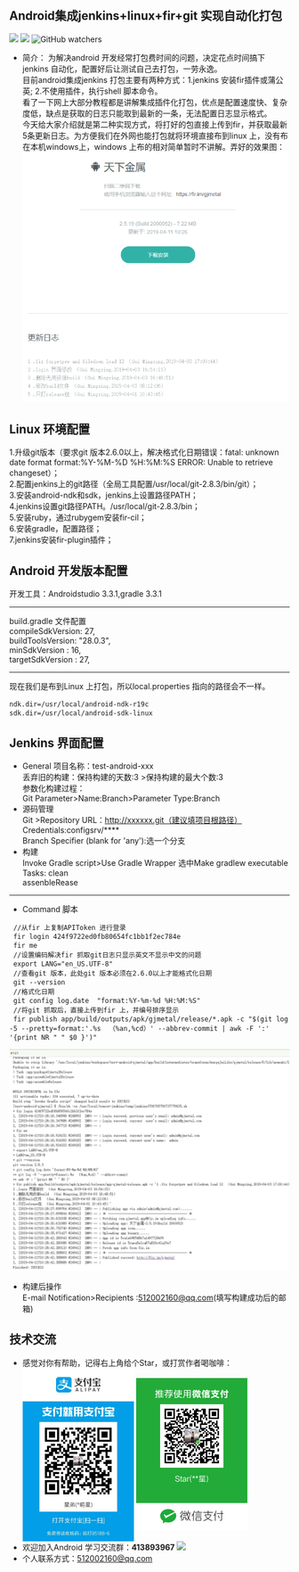 ##  Android集成jenkins+linux+fir+git 实现自动化打包  
![](https://img.shields.io/github/stars/xing609/JenkinsForAndroid.svg?style=flat-square) ![](https://img.shields.io/github/forks/xing609/JenkinsForAndroid.svg?style=flat-square) ![GitHub watchers](https://img.shields.io/github/watchers/xing609/JenkinsForAndroid.svg?style=flat-square&label=Watch)

* 简介： 为解决android 开发经常打包费时间的问题，决定花点时间搞下jenkins 自动化，配置好后让测试自己去打包，一劳永逸。  
目前android集成jenkins 打包主要有两种方式：1.jenkins 安装fir插件或蒲公英; 2.不使用插件，执行shell 脚本命令。  
看了一下网上大部分教程都是讲解集成插件化打包，优点是配置速度快、复杂度低，缺点是获取的日志只能取到最新的一条，无法配置日志显示格式。  
今天给大家介绍就是第二种实现方式，将打好的包直接上传到fir，并获取最新5条更新日志。为方便我们在外网也能打包就将环境直接布到linux 上，没有布在本机windows上，windows 上布的相对简单暂时不讲解。弄好的效果图：
![image](https://github.com/xing609/JenkinsForAndroid/blob/master/img/fir_success.jpg)
##  Linux 环境配置
1.升级git版本（要求git 版本2.6.0以上，解决格式化日期错误：fatal: unknown date format format:%Y-%M-%D %H:%M:%S
ERROR: Unable to retrieve changeset）；  
2.配置jenkins上的git路径（全局工具配置/usr/local/git-2.8.3/bin/git）；  
3.安装android-ndk和sdk，jenkins上设置路径PATH；  
4.jenkins设置git路径PATH。/usr/local/git-2.8.3/bin；  
5.安装ruby，通过rubygem安装fir-cil；  
6.安装gradle，配置路径；  
7.jenkins安装fir-plugin插件；

  
 ## Android 开发版本配置
开发工具：Androidstudio 3.3.1,gradle 3.3.1  

---
build.gradle 文件配置  
compileSdkVersion: 27,  
buildToolsVersion: "28.0.3",  
minSdkVersion    : 16,  
targetSdkVersion : 27,

---  
现在我们是布到Linux 上打包，所以local.properties 指向的路径会不一样。 
```  
ndk.dir=/usr/local/android-ndk-r19c  
sdk.dir=/usr/local/android-sdk-linux
```

## Jenkins 界面配置
* General
  项目名称：test-android-xxx  
  丢弃旧的构建：保持构建的天数:3 >保持构建的最大个数:3  
  参数化构建过程：  
  Git Parameter>Name:Branch>Parameter Type:Branch  
* 源码管理  
  Git >Repository URL：http://xxxxxx.git（建议填项目根路径）  
  Credentials:configsrv/****  
  Branch Specifier (blank for 'any'):选一个分支
* 构建  
 Invoke Gradle script>Use Gradle Wrapper 选中Make gradlew executable  
 Tasks: clean  
        assenbleRease  
        
---        
* Command 脚本  
``` 
 //从fir 上复制APIToken 进行登录  
 fir login 424f9722ed0fb80654fc1bb1f2ec784e  
 fir me   
 //设置编码解决fir 抓取git日志只显示英文不显示中文的问题  
 export LANG="en_US.UTF-8"  
 //查看git 版本，此处git 版本必须在2.6.0以上才能格式化日期  
 git --version  
 //格式化日期  
 git config log.date  "format:%Y-%m-%d %H:%M:%S"  
 //将git 抓取后，直接上传到fir 上，并编号排序显示  
 fir publish app/build/outputs/apk/gjmetal/release/*.apk -c "$(git log -5 --pretty=format:'.%s  （%an,%cd）' --abbrev-commit | awk -F ':' '{print NR " " $0 }')"
```
![image](https://github.com/xing609/JenkinsForAndroid/blob/master/img/jenkins_success.jpg)
* 构建后操作  
 E-mail Notification>Recipients :512002160@qq.com(填写构建成功后的邮箱)
 
## 技术交流  
*   感觉对你有帮助，记得右上角给个Star，或打赏作者喝咖啡：  
 <img border="0" src="https://github.com/xing609/AndroidDoc/blob/master/img/zfb_pay.jpg" width="200" hegiht="250" align=center>        <img border="0" src="https://github.com/xing609/AndroidDoc/blob/master/img/wx_pay.png" width="200" hegiht="250" align=center>
*    欢迎加入Android 学习交流群：**413893967**
   <a target="_blank" href="https://jq.qq.com/?_wv=1027&k=5EUEsBC"><img border="0" src="http://pub.idqqimg.com/wpa/images/group.png"></a>
*    个人联系方式：512002160@qq.com  
